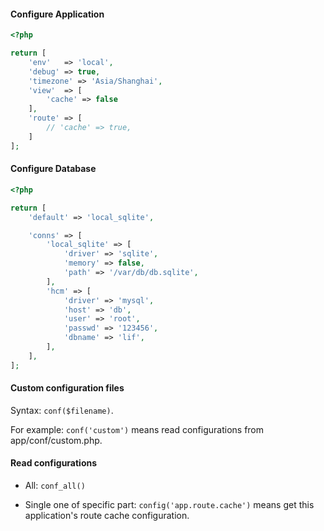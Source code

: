 #### Configure Application

``` php
<?php

return [
    'env'   => 'local',
    'debug' => true,
    'timezone' => 'Asia/Shanghai',
    'view'  => [
        'cache' => false
    ],
    'route' => [
        // 'cache' => true,
    ]
];
```

#### Configure Database

``` php
<?php

return [
    'default' => 'local_sqlite',

    'conns' => [
        'local_sqlite' => [
            'driver' => 'sqlite',
            'memory' => false,
            'path' => '/var/db/db.sqlite',
        ],
        'hcm' => [
            'driver' => 'mysql',
            'host' => 'db',
            'user' => 'root',
            'passwd' => '123456',
            'dbname' => 'lif',
        ],
    ],
];
```

#### Custom configuration files

Syntax: `conf($filename)`.

For example: `conf('custom')` means read configurations from app/conf/custom.php.

#### Read configurations

- All: `conf_all()`

- Single one of specific part: `config('app.route.cache')` means get this application's route cache configuration.

